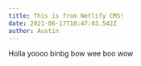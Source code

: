 ```yaml
---
title: This is from Netlify CMS!
date: 2021-06-17T18:47:03.542Z
author: Austin
---
```

Holla yoooo binbg bow wee boo wow